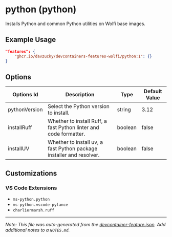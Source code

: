 
# python (python)

Installs Python and common Python utilities on Wolfi base images.

## Example Usage

```json
"features": {
    "ghcr.io/davzucky/devcontainers-features-wolfi/python:1": {}
}
```

## Options

| Options Id | Description | Type | Default Value |
|-----|-----|-----|-----|
| pythonVersion | Select the Python version to install. | string | 3.12 |
| installRuff | Whether to install Ruff, a fast Python linter and code formatter. | boolean | false |
| installUV | Whether to install uv, a fast Python package installer and resolver. | boolean | false |

## Customizations

### VS Code Extensions

- `ms-python.python`
- `ms-python.vscode-pylance`
- `charliermarsh.ruff`



---

_Note: This file was auto-generated from the [devcontainer-feature.json](https://github.com/davzucky/devcontainers-features-wolfi/blob/main/src/python/devcontainer-feature.json).  Add additional notes to a `NOTES.md`._
